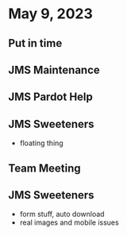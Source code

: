 # May 9, 2023

## Put in time

## JMS Maintenance

## JMS Pardot Help

## JMS Sweeteners
- floating thing

## Team Meeting

## JMS Sweeteners
- form stuff, auto download
- real images and mobile issues
